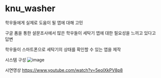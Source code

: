 # knu_washer

학우들에게 실제로 도움이 될 앱에 대해 고민

구글 폼을 통한 설문조사에서 많은 학우들이 세탁기 앱에 대한 필요성을 느끼고 있다고 답변

학우들이 스마트폰으로 세탁기의 상태를 확인할 수 있는 앱을 제작


시스템 구성
![image](https://user-images.githubusercontent.com/33195517/114324458-030b3380-9b65-11eb-821f-75017d8c7c59.png)


시연영상
https://www.youtube.com/watch?v=5eolXkPV8p8
